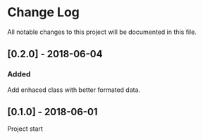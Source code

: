 # Change Log
All notable changes to this project will be documented in this file.


## [0.2.0] - 2018-06-04
### Added
Add enhaced class with better formated data.


## [0.1.0] - 2018-06-01
Project start
